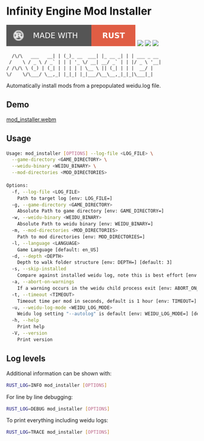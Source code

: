 # Infinity Engine Mod Installer
[![](./docs/rust.svg)](https://www.rust-lang.org/tools/install)
[![](https://img.shields.io/badge/Linux-FCC624?style=for-the-badge&logo=linux&logoColor=black)](https://github.com/dark0dave/mod_installer/releases/latest)
[![](https://img.shields.io/badge/Windows-0078D6?style=for-the-badge&logo=windows&logoColor=white)](https://github.com/dark0dave/mod_installer/releases/latest)
[![](https://img.shields.io/badge/mac%20os-000000?style=for-the-badge&logo=apple&logoColor=white)](https://github.com/dark0dave/mod_installer/releases/latest)

      /\/\   ___   __| | (_)_ __  ___| |_ __ _| | | ___ _ __
     /    \ / _ \ / _` | | | '_ \/ __| __/ _` | | |/ _ \ '__|
    / /\/\ \ (_) | (_| | | | | | \__ \ || (_| | | |  __/ |
    \/    \/\___/ \__,_| |_|_| |_|___/\__\__,_|_|_|\___|_|

Automatically install mods from a prepopulated weidu.log file.

## Demo
[mod_installer.webm](https://github.com/dark0dave/mod_installer/assets/52840419/98127744-850e-43a1-a9be-adc078b2a829)

## Usage
```sh
Usage: mod_installer [OPTIONS] --log-file <LOG_FILE> \
  --game-directory <GAME_DIRECTORY> \
  --weidu-binary <WEIDU_BINARY> \
  --mod-directories <MOD_DIRECTORIES>

Options:
  -f, --log-file <LOG_FILE>
    Path to target log [env: LOG_FILE=]
  -g, --game-directory <GAME_DIRECTORY>
    Absolute Path to game directory [env: GAME_DIRECTORY=]
  -w, --weidu-binary <WEIDU_BINARY>
    Absolute Path to weidu binary [env: WEIDU_BINARY=]
  -m, --mod-directories <MOD_DIRECTORIES>
    Path to mod directories [env: MOD_DIRECTORIES=]
  -l, --language <LANGUAGE>
    Game Language [default: en_US]
  -d, --depth <DEPTH>
    Depth to walk folder structure [env: DEPTH=] [default: 3]
  -s, --skip-installed
    Compare against installed weidu log, note this is best effort [env: SKIP_INSTALLED=]
  -a, --abort-on-warnings
    If a warning occurs in the weidu child process exit [env: ABORT_ON_WARNINGS=]
  -t, --timeout <TIMEOUT>
    Timeout time per mod in seconds, default is 1 hour [env: TIMEOUT=] [default: 3600]
  -u, --weidu-log-mode <WEIDU_LOG_MODE>
    Weidu log setting "--autolog" is default [env: WEIDU_LOG_MODE=] [default: --autolog]
  -h, --help
    Print help
  -V, --version
    Print version
```

## Log levels

Additional information can be shown with:
```sh
RUST_LOG=INFO mod_installer [OPTIONS]
```

For line by line debugging:
```sh
RUST_LOG=DEBUG mod_installer [OPTIONS]
```

To print everything including weidu logs:
```sh
RUST_LOG=TRACE mod_installer [OPTIONS]
```

